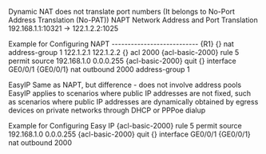 Dynamic NAT does not translate port numbers (It belongs to No-Port Address Translation (No-PAT))
NAPT Network Address and Port Translation 
192.168.1.1:10321 -> 122.1.2.2:1025

Example for Configuring NAPT
--------------------------- {R1}
{} nat address-group 1 122.1.2.1 122.1.2.2
{} acl 2000
{acl-basic-2000} rule 5 permit source 192.168.1.0 0.0.0.255
{acl-basic-2000} quit
{} interface GE0/0/1
{GE0/0/1} nat outbound 2000 address-group 1

EasyIP 
Same as NAPT, but difference - does not involve address pools
EasyIP applies to scenarios where public IP addresses are not fixed, such as scenarios where public IP addresses are dynamically obtained by egress devices on private networks through DHCP or PPPoe dialup

Example for Configuring Easy IP
{acl-basic-2000} rule 5 permit source 192.168.1.0 0.0.0.255
{acl-basic-2000} quit
{} interface GE0/0/1
{GE0/0/1} nat outbound 2000